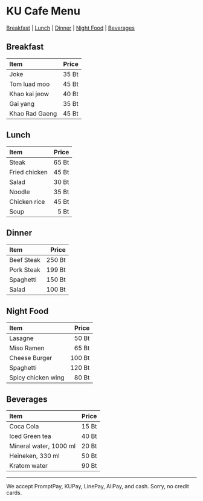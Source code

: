 # KU Cafe Menu

[Breakfast](#breakfast) | [Lunch](#lunch) | [Dinner](#dinner) | [Night Food](#Night-Food) | [Beverages](#Beverages)       




## Breakfast

| Item                            | Price |
|:--------------------------------|------:|
| Joke                            | 35 Bt |
| Tom luad moo                    | 45 Bt |
| Khao kai jeow                   | 40 Bt |
| Gai yang                        | 35 Bt |
| Khao Rad Gaeng                  | 45 Bt |


## Lunch 
| Item              | Price |
|:------------------|-------:|
| Steak             | 65 Bt |
| Fried chicken     | 45 Bt |
| Salad             | 30 Bt |
| Noodle            | 35 Bt |
| Chicken rice      | 45 Bt |
| Soup              | 5 Bt |


## Dinner

| Item                            | Price |
|:--------------------------------|-------:|
| Beef Steak                      | 250 Bt |
| Pork Steak                      | 199 Bt |
| Spaghetti                       | 150 Bt |
| Salad                           | 100 Bt |

## Night Food
| Item                            | Price |
|:--------------------------------|------:|
| Lasagne                         | 50 Bt |
| Miso Ramen                      | 65 Bt |
| Cheese Burger                   | 100 Bt |
| Spaghetti                       | 120 Bt |
| Spicy chicken wing              | 80 Bt |


## Beverages
| Item                            |  Price  |
|:--------------------------------|--------:|
| Coca Cola                       | 15 Bt |
| Iced Green tea                  | 40 Bt |
| Mineral water, 1000 ml          | 20 Bt |
| Heineken, 330 ml                | 50 Bt |
| Kratom water                    | 90 Bt |


---

We accept PromptPay, KUPay, LinePay, AliPay, and cash. Sorry, no credit cards.
